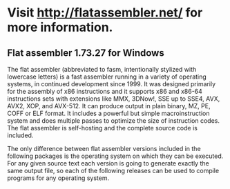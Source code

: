 
Visit http://flatassembler.net/ for more information.
==
## Flat assembler 1.73.27 for Windows

The flat assembler (abbreviated to fasm, intentionally stylized with lowercase letters) is a fast assembler running in a variety of operating systems, in continued development since 1999.
It was designed primarily for the assembly of x86 instructions and it supports x86 and x86-64 instructions sets with extensions like MMX, 3DNow!, SSE up to SSE4, AVX, AVX2, XOP, and AVX-512.
It can produce output in plain binary, MZ, PE, COFF or ELF format.
It includes a powerful but simple macroinstruction system and does multiple passes to optimize the size of instruction codes.
The flat assembler is self-hosting and the complete source code is included.

The only difference between flat assembler versions included in the following packages is the operating system on which they can be executed.
For any given source text each version is going to generate exactly the same output file, so each of the following releases can be used to compile programs for any operating system.